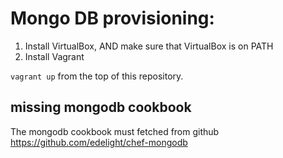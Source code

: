 # Mongo DB provisioning:

1. Install VirtualBox, AND make sure that VirtualBox is on PATH
2. Install Vagrant

`vagrant up` from the top of this repository.


## missing mongodb cookbook

The mongodb cookbook must fetched from github https://github.com/edelight/chef-mongodb
